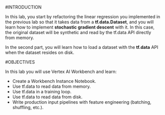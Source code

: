 #INTRODUCTION

In this lab, you start by refactoring the linear regression you implemented in the previous lab so that it takes data from a **tf.data.Dataset**, and you will learn how to implement **stochastic gradient descent** with it. In this case, the original dataset will be synthetic and read by the tf.data API directly from memory.



In the second part, you will learn how to load a dataset with the **tf.data** API when the dataset resides on disk.


#OBJECTIVES

In this lab you will use Vertex AI Workbench and learn:

- Create a Workbench Instance Notebook.
- Use tf.data to read data from memory.
- Use tf.data in a training loop.
- Use tf.data to read data from disk.
- Write production input pipelines with feature engineering (batching, shuffling, etc.).
